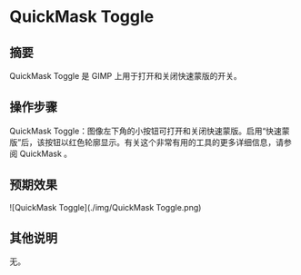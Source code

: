 # QuickMask Toggle

## 摘要

QuickMask Toggle 是 GIMP 上用于打开和关闭快速蒙版的开关。

## 操作步骤

QuickMask Toggle：图像左下角的小按钮可打开和关闭快速蒙版。启用“快速蒙版”后，该按钮以红色轮廓显示。有关这个非常有用的工具的更多详细信息，请参阅 QuickMask 。

## 预期效果

![QuickMask Toggle](./img/QuickMask Toggle.png)

## 其他说明

无。
